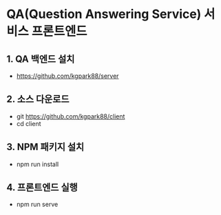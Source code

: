 # QA(Question Answering Service) 서비스 프론트엔드

## 1. QA 백엔드 설치 
- https://github.com/kgpark88/server

## 2. 소스 다운로드 
- git https://github.com/kgpark88/client
- cd client

## 3. NPM 패키지 설치 
- npm run install

## 4. 프론트엔드 실행
- npm run serve


